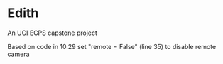 # Edith
An UCI ECPS capstone project

Based on code in 10.29 
set "remote = False"  (line 35) to disable remote camera
